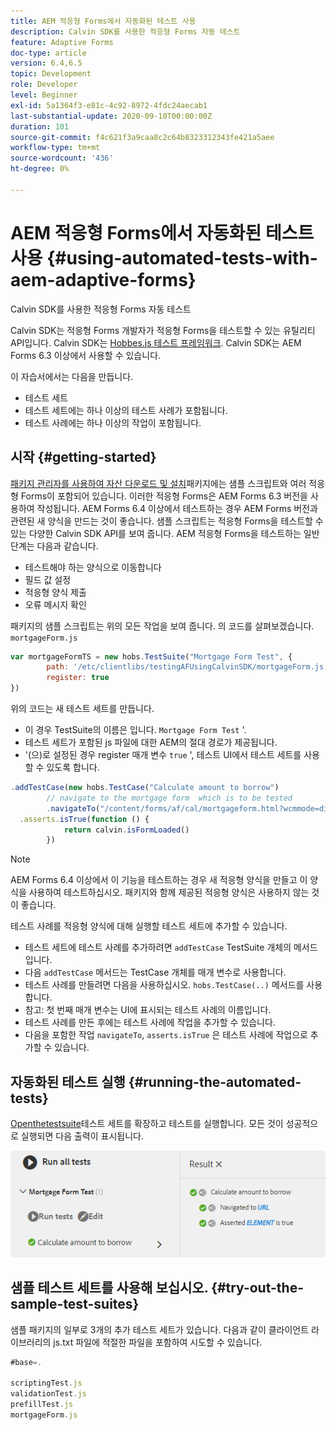 ```yaml
---
title: AEM 적응형 Forms에서 자동화된 테스트 사용
description: Calvin SDK를 사용한 적응형 Forms 자동 테스트
feature: Adaptive Forms
doc-type: article
version: 6.4,6.5
topic: Development
role: Developer
level: Beginner
exl-id: 5a1364f3-e81c-4c92-8972-4fdc24aecab1
last-substantial-update: 2020-09-10T00:00:00Z
duration: 101
source-git-commit: f4c621f3a9caa8c2c64b8323312343fe421a5aee
workflow-type: tm+mt
source-wordcount: '436'
ht-degree: 0%

---
```


# AEM 적응형 Forms에서 자동화된 테스트 사용 {#using-automated-tests-with-aem-adaptive-forms}

Calvin SDK를 사용한 적응형 Forms 자동 테스트

Calvin SDK는 적응형 Forms 개발자가 적응형 Forms을 테스트할 수 있는 유틸리티 API입니다. Calvin SDK는 [Hobbes.js 테스트 프레임워크](https://experienceleague.adobe.com/docs/experience-manager-release-information/aem-release-updates/previous-updates/aem-previous-versions.html). Calvin SDK는 AEM Forms 6.3 이상에서 사용할 수 있습니다.

이 자습서에서는 다음을 만듭니다.

* 테스트 세트
* 테스트 세트에는 하나 이상의 테스트 사례가 포함됩니다.
* 테스트 사례에는 하나 이상의 작업이 포함됩니다.

## 시작 {#getting-started}

[패키지 관리자를 사용하여 자산 다운로드 및 설치](assets/testingadaptiveformsusingcalvinsdk1.zip)패키지에는 샘플 스크립트와 여러 적응형 Forms이 포함되어 있습니다. 이러한 적응형 Forms은 AEM Forms 6.3 버전을 사용하여 작성됩니다. AEM Forms 6.4 이상에서 테스트하는 경우 AEM Forms 버전과 관련된 새 양식을 만드는 것이 좋습니다. 샘플 스크립트는 적응형 Forms을 테스트할 수 있는 다양한 Calvin SDK API를 보여 줍니다. AEM 적응형 Forms을 테스트하는 일반 단계는 다음과 같습니다.

* 테스트해야 하는 양식으로 이동합니다
* 필드 값 설정
* 적응형 양식 제출
* 오류 메시지 확인

패키지의 샘플 스크립트는 위의 모든 작업을 보여 줍니다.
의 코드를 살펴보겠습니다. `mortgageForm.js`

```javascript
var mortgageFormTS = new hobs.TestSuite("Mortgage Form Test", {
        path: '/etc/clientlibs/testingAFUsingCalvinSDK/mortgageForm.js',
        register: true
})
```

위의 코드는 새 테스트 세트를 만듭니다.

* 이 경우 TestSuite의 이름은 입니다. `Mortgage Form Test` &#39;.
* 테스트 세트가 포함된 js 파일에 대한 AEM의 절대 경로가 제공됩니다.
* &#39;(으)로 설정된 경우 register 매개 변수 `true` &#39;, 테스트 UI에서 테스트 세트를 사용할 수 있도록 합니다.

```javascript
.addTestCase(new hobs.TestCase("Calculate amount to borrow")
        // navigate to the mortgage form  which is to be tested
        .navigateTo("/content/forms/af/cal/mortgageform.html?wcmmode=disabled")
  .asserts.isTrue(function () {
            return calvin.isFormLoaded()
        })
```

>[!NOTE]
>
>AEM Forms 6.4 이상에서 이 기능을 테스트하는 경우 새 적응형 양식을 만들고 이 양식을 사용하여 테스트하십시오. 패키지와 함께 제공된 적응형 양식은 사용하지 않는 것이 좋습니다.

테스트 사례를 적응형 양식에 대해 실행할 테스트 세트에 추가할 수 있습니다.

* 테스트 세트에 테스트 사례를 추가하려면 `addTestCase` TestSuite 개체의 메서드입니다.
* 다음 `addTestCase` 메서드는 TestCase 개체를 매개 변수로 사용합니다.
* 테스트 사례를 만들려면 다음을 사용하십시오. `hobs.TestCase(..)` 메서드를 사용합니다.
* 참고: 첫 번째 매개 변수는 UI에 표시되는 테스트 사례의 이름입니다.
* 테스트 사례를 만든 후에는 테스트 사례에 작업을 추가할 수 있습니다.
* 다음을 포함한 작업 `navigateTo`, `asserts.isTrue` 은 테스트 사례에 작업으로 추가할 수 있습니다.

## 자동화된 테스트 실행 {#running-the-automated-tests}

[Openthetestsuite](http://localhost:4502/libs/granite/testing/hobbes.html)테스트 세트를 확장하고 테스트를 실행합니다. 모든 것이 성공적으로 실행되면 다음 출력이 표시됩니다.

![칼빈sdk](assets/calvinimage.png)

## 샘플 테스트 세트를 사용해 보십시오. {#try-out-the-sample-test-suites}

샘플 패키지의 일부로 3개의 추가 테스트 세트가 있습니다. 다음과 같이 클라이언트 라이브러리의 js.txt 파일에 적절한 파일을 포함하여 시도할 수 있습니다.

```javascript
#base=.

scriptingTest.js
validationTest.js
prefillTest.js
mortgageForm.js
```
